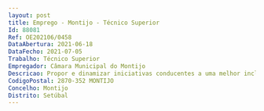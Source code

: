 ```yaml
--- 
layout: post
title: Emprego - Montijo - Técnico Superior
Id: 88081
Ref: OE202106/0458
DataAbertura: 2021-06-18
DataFecho: 2021-07-05
Trabalho: Técnico Superior
Empregador: Câmara Municipal do Montijo
Descricao: Propor e dinamizar iniciativas conducentes a uma melhor inclusão social das famílias em risco de exclusão  Dinamizar atividades dirigidas à população em maior risco de exclusão social  Sensibilizar a comunidade local ao nível das principais problemáticas sociais  Elaborar e divulgar estudos que melhorem o conhecimento sobre a realidade social municipal, nomeadamente sobre franjas populacionais específicas, especialmente migrantes  Apoiar tecnicamente as instituições locais que operam no domínio social ao nível do desenho de projetos ou do desenvolvimento de atividades específicas  Promover e coordenar projetos de intervenção comunitária que visem a minimização das problemáticas da exclusão social e da promoção da saúde a nível municipal  Promover e coordenar as atividades e programas realizados com outras instituições públicas ou privadas, no âmbito da cidadania, da igualdade de género e de combate à violência doméstica  Estabelecer e desenvolver parcerias municipais que fomentem a prática e desenvolvimento de estilos de vida saudáveis e a minimização de situações de exclusão.
CodigoPostal: 2870-352 MONTIJO
Concelho: Montijo
Distrito: Setúbal
--- 
```

